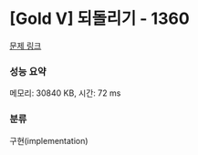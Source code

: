 # [Gold V] 되돌리기 - 1360 

[문제 링크](https://www.acmicpc.net/problem/1360) 

### 성능 요약

메모리: 30840 KB, 시간: 72 ms

### 분류

구현(implementation)

